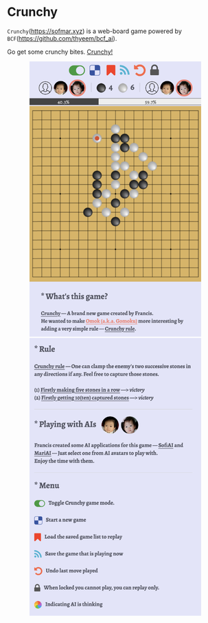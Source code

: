 # Crunchy

`Crunchy`(https://sofmar.xyz) is a web-board game powered by `BCF`(https://github.com/thyeem/bcf_ai).


Go get some crunchy bites. [Crunchy!](http://sofmar.xyz)

<p align="center">
<img src="media/crunchy.png" width="400px"/>
<img src="media/crunchy-rule.png" width="400px"/> </p>
